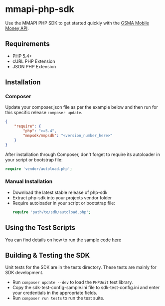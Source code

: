 # mmapi-php-sdk

Use the MMAPI PHP SDK to get started quickly with the [GSMA Mobile Money API](https://developer.mobilemoneyapi.io/1.2).

## Requirements

-   PHP 5.4+
-   cURL PHP Extension
-   JSON PHP Extension

## Installation

### Composer

Update your composer.json file as per the example below and then run for this specific release `composer update`.

```json
{
    "require": {
        "php": ">=5.4",
        "mmpsdk/mmpsdk": "<version_number_here>"
    }
}
```

After installation through Composer, don't forget to require its autoloader in your script or bootstrap file:

```php
require 'vendor/autoload.php';
```

### Manual Installation

-   Download the latest stable release of php-sdk
-   Extract php-sdk into your projects vendor folder
-   Require autoloader in your script or bootstrap file:
    ```php
    require 'path/to/sdk/autoload.php';
    ```

## Using the Test Scripts

You can find details on how to run the sample code [here](sample/README.md)

## Building & Testing the SDK

Unit tests for the SDK are in the tests directory. These tests are mainly for SDK development.

-   Run `composer update --dev` to load the `PHPUnit` test library.
-   Copy the sdk-test-config-sample.ini file to sdk-test-config.ini and enter your credentials in the appropriate fields.
-   Run `composer run tests` to run the test suite.
